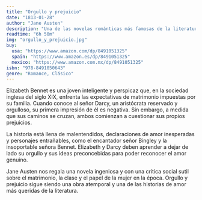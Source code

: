 ```yaml
---
title: "Orgullo y prejuicio"
date: "1813-01-28"
author: "Jane Austen"
description: "Una de las novelas románticas más famosas de la literatura, con crítica social y humor."
readtime: "6h 50m"
img: "orgullo_y_prejuicio.jpg"
buy:
  usa: "https://www.amazon.com/dp/8491051325"
  spain: "https://www.amazon.es/dp/8491051325"
  mexico: "https://www.amazon.com.mx/dp/8491051325"
isbn: "978-8491050643"
genre: "Romance, Clásico"
---
```


Elizabeth Bennet es una joven inteligente y perspicaz que, en la sociedad inglesa del siglo XIX, enfrenta las expectativas de matrimonio impuestas por su familia. Cuando conoce al señor Darcy, un aristócrata reservado y orgulloso, su primera impresión de él es negativa. Sin embargo, a medida que sus caminos se cruzan, ambos comienzan a cuestionar sus propios prejuicios.

La historia está llena de malentendidos, declaraciones de amor inesperadas y personajes entrañables, como el encantador señor Bingley y la insoportable señora Bennet. Elizabeth y Darcy deben aprender a dejar de lado su orgullo y sus ideas preconcebidas para poder reconocer el amor genuino.

Jane Austen nos regala una novela ingeniosa y con una crítica social sutil sobre el matrimonio, la clase y el papel de la mujer en la época. Orgullo y prejuicio sigue siendo una obra atemporal y una de las historias de amor más queridas de la literatura.
